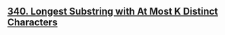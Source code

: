 ## [340. Longest Substring with At Most K Distinct Characters](https://leetcode.com/problems/longest-substring-with-at-most-k-distinct-characters/)

